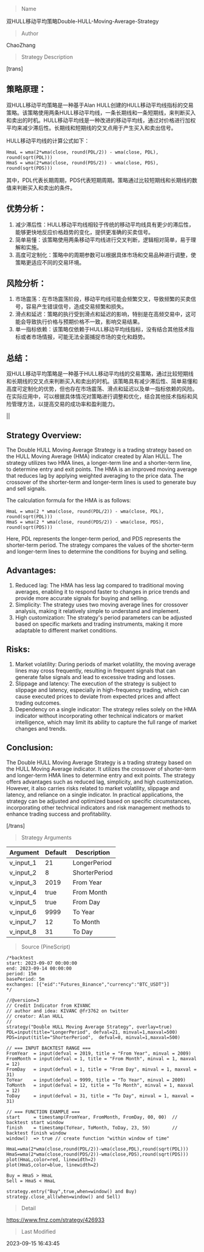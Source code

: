 
> Name

双HULL移动平均策略Double-HULL-Moving-Average-Strategy

> Author

ChaoZhang

> Strategy Description

[trans]

## 策略原理：
双HULL移动平均策略是一种基于Alan HULL创建的HULL移动平均线指标的交易策略。该策略使用两条HULL移动平均线，一条长期线和一条短期线，来判断买入和卖出的时机。HULL移动平均线是一种改进的移动平均线，通过对价格进行加权平均来减少滞后性。长期线和短期线的交叉点用于产生买入和卖出信号。

HULL移动平均线的计算公式如下：
```
HmaL = wma(2*wma(close, round(PDL/2)) - wma(close, PDL), round(sqrt(PDL)))
HmaS = wma(2*wma(close, round(PDS/2)) - wma(close, PDS), round(sqrt(PDS)))
```

其中，PDL代表长期周期，PDS代表短期周期。策略通过比较短期线和长期线的数值来判断买入和卖出的条件。

## 优势分析：
1. 减少滞后性：HULL移动平均线相较于传统的移动平均线具有更少的滞后性，能够更快地反应价格趋势的变化，提供更准确的买卖信号。
2. 简单易懂：该策略使用两条移动平均线进行交叉判断，逻辑相对简单，易于理解和实施。
3. 高度可定制化：策略中的周期参数可以根据具体市场和交易品种进行调整，使策略更适应不同的交易环境。

## 风险分析：
1. 市场震荡：在市场震荡阶段，移动平均线可能会频繁交叉，导致频繁的买卖信号，容易产生错误信号，造成交易频繁和损失。
2. 滑点和延迟：策略的执行受到滑点和延迟的影响，特别是在高频交易中，这可能会导致执行价格与预期价格不一致，影响交易结果。
3. 单一指标依赖：该策略仅依赖于HULL移动平均线指标，没有结合其他技术指标或者市场情报，可能无法全面捕捉市场的变化和趋势。

## 总结：
双HULL移动平均策略是一种基于HULL移动平均线的交易策略，通过比较短期线和长期线的交叉点来判断买入和卖出的时机。该策略具有减少滞后性、简单易懂和高度可定制化的优势，但也存在市场震荡、滑点和延迟以及单一指标依赖的风险。在实际应用中，可以根据具体情况对策略进行调整和优化，结合其他技术指标和风险管理方法，以提高交易的成功率和盈利能力。


||


## Strategy Overview:
The Double HULL Moving Average Strategy is a trading strategy based on the HULL Moving Average (HMA) indicator created by Alan HULL. The strategy utilizes two HMA lines, a longer-term line and a shorter-term line, to determine entry and exit points. The HMA is an improved moving average that reduces lag by applying weighted averaging to the price data. The crossover of the shorter-term and longer-term lines is used to generate buy and sell signals.

The calculation formula for the HMA is as follows:
```
HmaL = wma(2 * wma(close, round(PDL/2)) - wma(close, PDL), round(sqrt(PDL)))
HmaS = wma(2 * wma(close, round(PDS/2)) - wma(close, PDS), round(sqrt(PDS)))
```

Here, PDL represents the longer-term period, and PDS represents the shorter-term period. The strategy compares the values of the shorter-term and longer-term lines to determine the conditions for buying and selling.

## Advantages:
1. Reduced lag: The HMA has less lag compared to traditional moving averages, enabling it to respond faster to changes in price trends and provide more accurate signals for buying and selling.
2. Simplicity: The strategy uses two moving average lines for crossover analysis, making it relatively simple to understand and implement.
3. High customization: The strategy's period parameters can be adjusted based on specific markets and trading instruments, making it more adaptable to different market conditions.

## Risks:
1. Market volatility: During periods of market volatility, the moving average lines may cross frequently, resulting in frequent signals that can generate false signals and lead to excessive trading and losses.
2. Slippage and latency: The execution of the strategy is subject to slippage and latency, especially in high-frequency trading, which can cause executed prices to deviate from expected prices and affect trading outcomes.
3. Dependency on a single indicator: The strategy relies solely on the HMA indicator without incorporating other technical indicators or market intelligence, which may limit its ability to capture the full range of market changes and trends.

## Conclusion:
The Double HULL Moving Average Strategy is a trading strategy based on the HULL Moving Average indicator. It utilizes the crossover of shorter-term and longer-term HMA lines to determine entry and exit points. The strategy offers advantages such as reduced lag, simplicity, and high customization. However, it also carries risks related to market volatility, slippage and latency, and reliance on a single indicator. In practical applications, the strategy can be adjusted and optimized based on specific circumstances, incorporating other technical indicators and risk management methods to enhance trading success and profitability.

[/trans]

> Strategy Arguments



|Argument|Default|Description|
|----|----|----|
|v_input_1|21|LongerPeriod|
|v_input_2|8|ShorterPeriod|
|v_input_3|2019|From Year|
|v_input_4|true|From Month|
|v_input_5|true|From Day|
|v_input_6|9999|To Year|
|v_input_7|12|To Month|
|v_input_8|31|To Day|


> Source (PineScript)

``` pinescript
/*backtest
start: 2023-09-07 00:00:00
end: 2023-09-14 00:00:00
period: 15m
basePeriod: 5m
exchanges: [{"eid":"Futures_Binance","currency":"BTC_USDT"}]
*/

//@version=3
// Credit Indicator from KIVANC
// author and idea: KIVANC @fr3762 on twitter
// creator: Alan HULL
// 
strategy("Double HULL Moving Average Strategy", overlay=true)
PDL=input(title="LongerPeriod", defval=21, minval=1,maxval=500)
PDS=input(title="ShorterPeriod",  defval=8, minval=1,maxval=500)

// === INPUT BACKTEST RANGE ===
FromYear  = input(defval = 2019, title = "From Year", minval = 2009)
FromMonth = input(defval = 1, title = "From Month", minval = 1, maxval = 12)
FromDay   = input(defval = 1, title = "From Day", minval = 1, maxval = 31)
ToYear    = input(defval = 9999, title = "To Year", minval = 2009)
ToMonth   = input(defval = 12, title = "To Month", minval = 1, maxval = 12)
ToDay     = input(defval = 31, title = "To Day", minval = 1, maxval = 31)

// === FUNCTION EXAMPLE ===
start     = timestamp(FromYear, FromMonth, FromDay, 00, 00)  // backtest start window
finish    = timestamp(ToYear, ToMonth, ToDay, 23, 59)        // backtest finish window
window()  => true // create function "within window of time"

HmaL=wma(2*wma(close,round(PDL/2))-wma(close,PDL),round(sqrt(PDL)))
HmaS=wma(2*wma(close,round(PDS/2))-wma(close,PDS),round(sqrt(PDS)))
plot(HmaL,color=red, linewidth=2)
plot(HmaS,color=blue, linewidth=2)

Buy = HmaS > HmaL
Sell = HmaS < HmaL

strategy.entry("Buy",true,when=window() and Buy)
strategy.close_all(when=window() and Sell)
```

> Detail

https://www.fmz.com/strategy/426933

> Last Modified

2023-09-15 16:43:45
